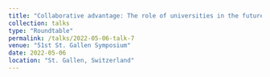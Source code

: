```yaml
---
title: "Collaborative advantage: The role of universities in the future of work and learning"
collection: talks
type: "Roundtable"
permalink: /talks/2022-05-06-talk-7
venue: "51st St. Gallen Symposium"
date: 2022-05-06
location: "St. Gallen, Switzerland"
---
```

